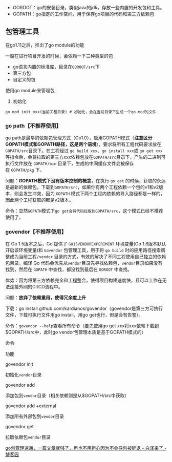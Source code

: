



-   GOROOT：go的安装目录，类似java的jdk，存放一些内置的开发包和工具。
-   GOPATH：go指定的工作空间，用于保存go项目的代码和第三方依赖包

## 包管理工具

在go1.11之后，推出了go module的功能

一般在进行项目开发的时候，会依赖一下三种类型的包
* go语言内置的标准库，目录在`GOROOT/src`下
* 第三方包
* 自定义的包

使用go module来管理包
1. 初始化
```shell
go mod init xxx(当前工程目录) # 初始化，会在当前目录下生成一个go.mod的文件
```







### go path【不推荐使用】

go path是最早的依赖包管理方式（Go1.0），启用GOPATH模式（**注意区分GOPATH模式和GOPATH路径，这是两个语境**），要求将所有工程代码要求放在`GOPATH/src`目录下。在工程经过 `go build xxx`、`go install xxx`或 `go get xxx`等指令后，会将拉取的第三方xxx依赖包放在`GOPATH/src`目录下，产生的二进制可执行文件放在 `GOPATH/bin` 目录下，生成的中间缓存文件会被保存在 `GOPATH/pkg` 下。

问题：**GOPATH模式下没有版本控制的概念**，在执行 `go get` 的时候，获取的永远是最新的依赖包，下载到`GOPATH/src`，如果你有两个工程依赖一个包的v1和v2版本，则会发生冲突，因为 `GOPATH` 模式下两个工程内依赖的导入路径都是一样的，因此两个工程获取的都是v2版本。

命令：显然`GOPATH`模式下`go get会将代码拉取到GOPATH/src`，这个模式已经不推荐使用了。

### govendor【不推荐使用】

在 Go 1.5版本之后，Go 提供了 `GO15VENDOREXPERIMENT` 环境变量(Go 1.6版本默认开启该环境变量)和 `Govendor` 包管理工具，用于将 `go build` 时的应用路径搜索调整成为当前工程`/vendor` 目录的方式，有效的解决了不同工程使用自己独立的依赖包目录。编译 Go 代码会优先从`vendor`目录先寻找依赖包，`vendor`目录如果没有找到，然后在 `GOPATH` 中查找，都没找到最后在 `GOROOT` 中查找。

优势：因为将第三方依赖完全和工程整合，使得项目构建速度快，且可以工作在无法连接外网的CI/CD流程中。

问题：**放弃了依赖重用，使得冗余度上升**

下载：go install github.com/kardianos/govendor（govendor是第三方可执行文件，下载可执行文件用go install，用go get也行，但是会有告警）。

命令：`govendor --help`查看所有命令（要先使用go get xxx将xxx依赖下载到$GOPATH/src中，此时go vendor包管理本质是基于GOPATH模式的）

命令

功能

govendor init

初始化`vendor`目录

govendor add

添加包到`vendor`目录（相关依赖则是从$GOPATH/src中获取）

govendor add +external

添加所有外部包到`vendor`目录

govendor get

拉取依赖包`vendor`目录





[go包管理速通，一篇文章就够了，再也不用担心因为不会导包被辞退 - 白泽来了 - 博客园](https://www.cnblogs.com/YLTFY1998/p/15806085.html)